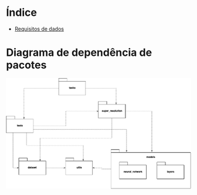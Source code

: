 # Índice

* [Requisitos de dados](data_requirements.md)


# Diagrama de dependência de pacotes

![diagrama de pacotes](imgs/package_diagram.png)